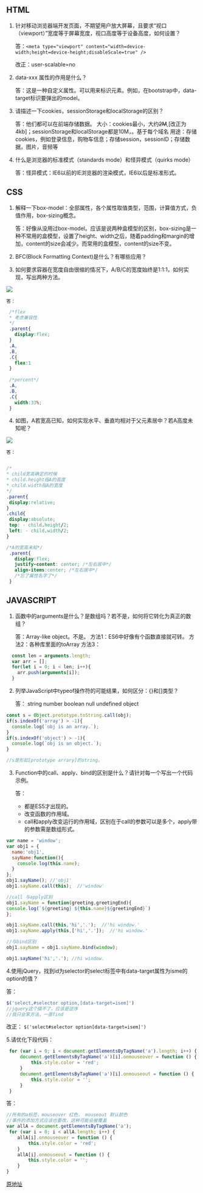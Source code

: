 ## HTML
1. 针对移动浏览器端开发页面，不期望用户放大屏幕，且要求“视口（viewport）”宽度等于屏幕宽度，视口高度等于设备高度，如何设置？

    答：```<meta type="viewport" content="width=device-width;height=device-height;disableScale=true" />```
    
    改正：user-scalable=no


2. data-xxx 属性的作用是什么？

    答：这是一种自定义属性。可以用来标识元素。例如，在bootstrap中，data-target标识要弹出的model。

3. 请描述一下cookies，sessionStorage和localStorage的区别？

    答：他们都可以在前端存储数据。
  大小：cookies最小，大约~~2M~~,[改正为4kb]；sessionStorage和localStorage都是10M，。基于每个域名
  用途：存储cookies，例如登录信息，购物车信息；存储session，sessionID；存储数据，图片，音频等
  

4. 什么是浏览器的标准模式（standards mode）和怪异模式（quirks mode）

    答：怪异模式：IE6以前的IE浏览器的渲染模式，IE6以后是标准形式。

## CSS
1. 解释一下box-model：全部属性，各个属性取值类型，范围，计算值方式，负值作用，box-sizing概念。

    答：好像从没用过box-model。应该是说两种盒模型的区别，box-sizing是一种不常用的盒模型，设置了height、width之后，随着padding和margin的增加，content的size会减少。而常用的盒模型，content的size不变。

2. BFC(Block Formatting Context)是什么？有哪些应用？

3. 如何要求容器在宽度自由很缩的情况下，A/B/C的宽度始终是1:1:1，如何实现，写出两种方法。

  ![](http://yanhaijing.com/blog/441.png)
  
    答：
 ```css
  /*flex
  * 考虑兼容性
  */
  .parent{
    display:flex;
  }
  .A,
  .B,
  .C{
    flex:1
  }
  
  /*percent*/
  .A,
  .B,
  .C{
    width:33%;
  }
 ```

4. 如图，A若宽高已知，如何实现水平、垂直均相对于父元素居中？若A高度未知呢？

  ![](http://yanhaijing.com/blog/442.png)
  
    答：
 ```css
 
 /*
 * child宽高确定的时候
 * child.height指A的高度
 * child.width指A的宽度
 */
 .parent{
  display:relative;
 }
 .child{
  display:absolute;
  top: - child.height/2;
  left: - child.width/2;
 }
 
 /*A的宽高未知*/
  .parent{
    display:flex;
    justify-content: center; /*左右居中*/
    align-items:center; /*左右居中*/
    /*忘了属性名字了*/
  }
 ```

## JAVASCRIPT

1. 函数中的arguments是什么？是数组吗？若不是，如何将它转化为真正的数组？

    答：Array-like object。不是。
方法1：ES6中好像有个函数直接就可转。
方法2：各种库里面的toArray
方法3：
```javascript
  const len = arguments.length;
  var arr = [];
  for(let i = 0; i < len; i++){
    arr.push(arguments[i]);
  }
```

2. 列举JavaScript中typeof操作符的可能结果，如何区分：{}和[]类型？

    答：
string number boolean null undefined object
```javascript
const s = Object.prototype.toString.call(obj);
if(s.indexOf('array') > -1){
  console.log(`obj is an array.`);
}
if(s.indexOf('object') > -1){
  console.log(`obj is an object.`);
}

//s是形如[prototype arrary]的string。
```



3. Function中的call、apply、bind的区别是什么？请针对每一个写出一个代码示例。

    答：
    - 都是ES5才出现的。
    - 改变函数的作用域。
    - call和apply改变运行的作用域，区别在于call的参数可以是多个，apply带的参数需是数组形式。
```javascript
var name = 'window';
var obj1 = {
  name:'obj1',
  sayName:function(){
    console.log(this.name);
  }
};
obj1.sayName(); //'obj1'
obj1.sayName.call(this);  //'window'

//call 与apply区别
obj1.sayName = function(greeting,greetingEnd){
console.log(`${greeting} ${this.name}${greetingEnd}`)
};

obj1.sayName.call(this,'hi','.');  //'hi window.'
obj1.sayName.apply(this,['hi','.']);  //'hi window.'

//与bind区别
obj1.sayName = obj1.sayName.bind(window);

obj1.sayName('hi','.'); //hi window.


```

4.使用jQuery，找到id为selector的select标签中有data-target属性为isme的option的值？

   答：
```javascript
$('select,#selector option,[data-target=isem]')
//jquery这个搞不了，应该是逆序
//我只会笨方法，一直find

```
   改正： `$('select#selector option[data-target=isem]')`

5.请优化下段代码：
```javascript
 for (var i = 0; i < document.getElementsByTagName('a').length; i++) {
     document.getElementsByTagName('a')[i].onmouseover = function () {
         this.style.color = 'red';
     }
     document.getElementsByTagName('a')[i].onmouseout = function () {
         this.style.color = '';
     }
 }
 ```
 
 
   答：
 ```javascript
 //所有的a标签，mouseover 红色， mouseout 默认颜色
//事件的添加方式应该也要改，这种可能会被覆盖
 var allA = document.getElementsByTagName('a');
  for (var i = 0; i < allA.length; i++) {
     allA[i].onmouseover = function () {
         this.style.color = 'red';
     }
     allA[i].onmouseout = function () {
         this.style.color = '';
     }
 }
 
 ```
 
 [原地址](http://yanhaijing.com/web/2016/09/14/a-fe-question-of-toutiao/)
